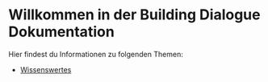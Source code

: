 
# Willkommen in der Building Dialogue Dokumentation

Hier findest du Informationen zu folgenden Themen:

- [Wissenswertes](/docs/wissenswertes.md)


